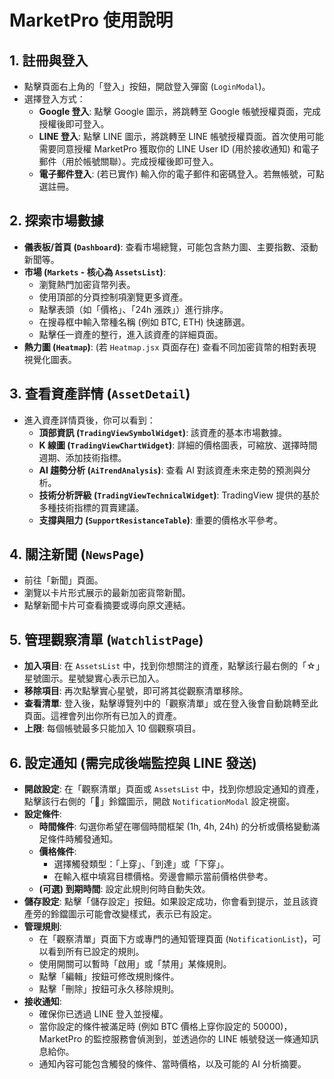 # MarketPro 使用說明

## 1. 註冊與登入

*   點擊頁面右上角的「登入」按鈕，開啟登入彈窗 (`LoginModal`)。
*   選擇登入方式：
    *   **Google 登入**: 點擊 Google 圖示，將跳轉至 Google 帳號授權頁面，完成授權後即可登入。
    *   **LINE 登入**: 點擊 LINE 圖示，將跳轉至 LINE 帳號授權頁面。首次使用可能需要同意授權 MarketPro 獲取你的 LINE User ID (用於接收通知) 和電子郵件（用於帳號關聯）。完成授權後即可登入。
    *   **電子郵件登入**: (若已實作) 輸入你的電子郵件和密碼登入。若無帳號，可點選註冊。

## 2. 探索市場數據

*   **儀表板/首頁 (`Dashboard`)**: 查看市場總覽，可能包含熱力圖、主要指數、滾動新聞等。
*   **市場 (`Markets` - 核心為 `AssetsList`)**:
    *   瀏覽熱門加密貨幣列表。
    *   使用頂部的分頁控制項瀏覽更多資產。
    *   點擊表頭（如「價格」、「24h 漲跌」）進行排序。
    *   在搜尋框中輸入幣種名稱 (例如 BTC, ETH) 快速篩選。
    *   點擊任一資產的整行，進入該資產的詳細頁面。
*   **熱力圖 (`Heatmap`)**: (若 `Heatmap.jsx` 頁面存在) 查看不同加密貨幣的相對表現視覺化圖表。

## 3. 查看資產詳情 (`AssetDetail`)

*   進入資產詳情頁後，你可以看到：
    *   **頂部資訊 (`TradingViewSymbolWidget`)**: 該資產的基本市場數據。
    *   **K 線圖 (`TradingViewChartWidget`)**: 詳細的價格圖表，可縮放、選擇時間週期、添加技術指標。
    *   **AI 趨勢分析 (`AiTrendAnalysis`)**: 查看 AI 對該資產未來走勢的預測與分析。
    *   **技術分析評級 (`TradingViewTechnicalWidget`)**: TradingView 提供的基於多種技術指標的買賣建議。
    *   **支撐與阻力 (`SupportResistanceTable`)**: 重要的價格水平參考。

## 4. 關注新聞 (`NewsPage`)

*   前往「新聞」頁面。
*   瀏覽以卡片形式展示的最新加密貨幣新聞。
*   點擊新聞卡片可查看摘要或導向原文連結。

## 5. 管理觀察清單 (`WatchlistPage`)

*   **加入項目**: 在 `AssetsList` 中，找到你想關注的資產，點擊該行最右側的「☆」星號圖示。星號變實心表示已加入。
*   **移除項目**: 再次點擊實心星號，即可將其從觀察清單移除。
*   **查看清單**: 登入後，點擊導覽列中的「觀察清單」或在登入後會自動跳轉至此頁面。這裡會列出你所有已加入的資產。
*   **上限**: 每個帳號最多只能加入 10 個觀察項目。

## 6. 設定通知 (需完成後端監控與 LINE 發送)

*   **開啟設定**: 在「觀察清單」頁面或 `AssetsList` 中，找到你想設定通知的資產，點擊該行右側的「🔔」鈴鐺圖示，開啟 `NotificationModal` 設定視窗。
*   **設定條件**:
    *   **時間條件**: 勾選你希望在哪個時間框架 (1h, 4h, 24h) 的分析或價格變動滿足條件時觸發通知。
    *   **價格條件**:
        *   選擇觸發類型：「上穿」、「到達」或「下穿」。
        *   在輸入框中填寫目標價格。旁邊會顯示當前價格供參考。
    *   **(可選) 到期時間**: 設定此規則何時自動失效。
*   **儲存設定**: 點擊「儲存設定」按鈕。如果設定成功，你會看到提示，並且該資產旁的鈴鐺圖示可能會改變樣式，表示已有設定。
*   **管理規則**:
    *   在「觀察清單」頁面下方或專門的通知管理頁面 (`NotificationList`)，可以看到所有已設定的規則。
    *   使用開關可以暫時「啟用」或「禁用」某條規則。
    *   點擊「編輯」按鈕可修改規則條件。
    *   點擊「刪除」按鈕可永久移除規則。
*   **接收通知**:
    *   確保你已透過 LINE 登入並授權。
    *   當你設定的條件被滿足時 (例如 BTC 價格上穿你設定的 50000)，MarketPro 的監控服務會偵測到，並透過你的 LINE 帳號發送一條通知訊息給你。
    *   通知內容可能包含觸發的條件、當時價格，以及可能的 AI 分析摘要。 